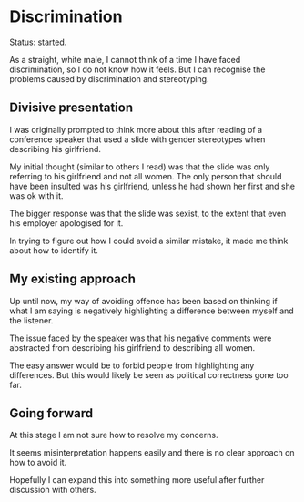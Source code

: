# Discrimination

Status: [started](../status/).

As a straight, white male, I cannot think of a time I have faced
discrimination, so I do not know how it feels.
But I can recognise the problems caused by discrimination and
stereotyping.


## Divisive presentation

I was originally prompted to think more about this after reading of a
conference speaker that used a slide with gender stereotypes when
describing his girlfriend.

My initial thought (similar to others I read) was that the slide was
only referring to his girlfriend and not all women.
The only person that should have been insulted was his girlfriend,
unless he had shown her first and she was ok with it.

The bigger response was that the slide was sexist, to the extent that
even his employer apologised for it.

In trying to figure out how I could avoid a similar mistake, it made me
think about how to identify it.


## My existing approach

Up until now, my way of avoiding offence has been based on thinking if
what I am saying is negatively highlighting a difference between myself
and the listener.

The issue faced by the speaker was that his negative comments were
abstracted from describing his girlfriend to describing all women.

The easy answer would be to forbid people from highlighting any
differences.
But this would likely be seen as political correctness gone too far.


## Going forward

At this stage I am not sure how to resolve my concerns.

It seems misinterpretation happens easily and there is no clear approach
on how to avoid it.

Hopefully I can expand this into something more useful after further
discussion with others.

